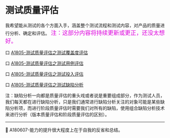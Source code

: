 # 测试质量评估
我希望能从测试的各个方面入手，涵盖整个测试流程和测试内容，对产品的质量进行分析、确定和评估。
<small><font color="#dd00dd" size="4" face="楷体">注：这部分内容将持续更新或更正，还没太想好。</font></small>

口  [A1805-测试质量评估之测试覆盖度评估](books/测试质量评估-测试覆盖度评估.md)

口  [A1805-测试质量评估之测试用例评估](books/测试质量评估-测试用例评估.md)

口  [A1805-测试质量评估之测试投入评估](books/测试质量评估-测试投入评估.md)

口  [A1805-测试质量评估之测试缺陷分析](books/缺陷分析技术-概述.md)

注：缺陷分析一向都是质量评估的重头戏或者说是重要组成部分，作为测试人员，我们每天都在进行缺陷分析，只是我们通常进行缺陷分析关注的对象可能是某些缺陷分析项，而进行阶段质量评估时需要我们对所有的缺陷，使用组合缺陷分析技术来进行分析（版本质量评估和阶段质量评估的区别）。

* * *
:bell: A180607-能力的提升很大程度上在于自我的反省和总结。
